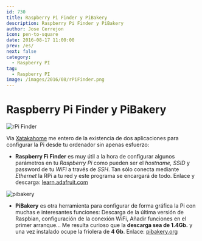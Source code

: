 ```yaml
---
id: 730
title: Raspberry Pi Finder y PiBakery
description: Raspberry Pi Finder y PiBakery
author: Jose Cerrejon
icon: pen-to-square
date: 2016-08-17 11:00:00
prev: /es/
next: false
category:
  - Raspberry PI
tag:
  - Raspberry PI
image: /images/2016/08/rPiFinder.png
---
```


# Raspberry Pi Finder y PiBakery

![rPi Finder](/images/2016/08/rPiFinder.png)

Via [Xatakahome](http://www.xatakahome.com/trucos-y-bricolaje-smart/pibakery-otra-genial-herramienta-para-configurar-tu-raspberry-pi) me entero de la existencia de dos aplicaciones para configurar la Pi desde tu ordenador sin apenas esfuerzo:

* **Raspberry Fi Finder** es muy útil a la hora de configurar algunos parámetros en tu *Raspberry Pi* como pueden ser el *hostname, SSID* y password de tu *WiFi* a través de *SSH*. Tan sólo conecta mediante *Ethernet* la RPi a tu red y este programa se encargará de todo. Enlace y descarga: [learn.adafruit.com](https://learn.adafruit.com/the-adafruit-raspberry-pi-finder?view=all)

![pibakery](/images/2016/08/pibakery.png)

* **PiBakery** es otra herramienta para configurar de forma gráfica la Pi con muchas e interesantes funciones: Descarga de la última versión de Raspbian, configuración de la conexión WiFi, Añadir funciones en el primer arranque... Me resulta curioso que la **descarga sea de 1.4Gb.** y una vez instalado ocupe la friolera de **4 Gb**. Enlace: [pibakery.org](http://www.pibakery.org/)